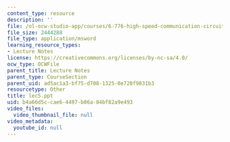 ```yaml
---
content_type: resource
description: ''
file: /ol-ocw-studio-app/courses/6-776-high-speed-communication-circuits-spring-2005/b4a66d5ccae64497b06a84bf82a9e493_lec5.ppt
file_size: 2444288
file_type: application/msword
learning_resource_types:
- Lecture Notes
license: https://creativecommons.org/licenses/by-nc-sa/4.0/
ocw_type: OCWFile
parent_title: Lecture Notes
parent_type: CourseSection
parent_uid: ad5ac1a3-bf75-d708-1325-0e728f9831b3
resourcetype: Other
title: lec5.ppt
uid: b4a66d5c-cae6-4497-b06a-84bf82a9e493
video_files:
  video_thumbnail_file: null
video_metadata:
  youtube_id: null
---
```

